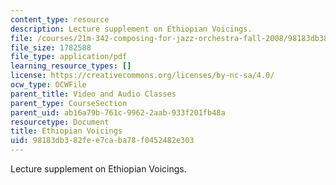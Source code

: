 ```yaml
---
content_type: resource
description: Lecture supplement on Ethiopian Voicings.
file: /courses/21m-342-composing-for-jazz-orchestra-fall-2008/98183db382fee7caba78f0452482e303_ethio_voicing.pdf
file_size: 1782588
file_type: application/pdf
learning_resource_types: []
license: https://creativecommons.org/licenses/by-nc-sa/4.0/
ocw_type: OCWFile
parent_title: Video and Audio Classes
parent_type: CourseSection
parent_uid: ab16a79b-761c-9962-2aab-933f201fb48a
resourcetype: Document
title: Ethiopian Voicings
uid: 98183db3-82fe-e7ca-ba78-f0452482e303
---
```

Lecture supplement on Ethiopian Voicings.